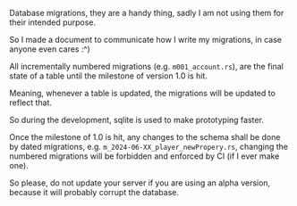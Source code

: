 Database migrations, they are a handy thing, sadly I am not using them for their intended purpose.

So I made a document to communicate how I write my migrations, in case anyone even cares :^)

All incrementally numbered migrations (e.g. `m001_account.rs`), are the final state of a table until the milestone of version 1.0 is hit.

Meaning, whenever a table is updated, the migrations will be updated to reflect that.

So during the development, sqlite is used to make prototyping faster.

Once the milestone of 1.0 is hit, any changes to the schema shall be done by dated migrations, e.g. `m_2024-06-XX_player_newPropery.rs`, changing the numbered migrations will be forbidden and enforced by CI (if I ever make one).

So please, do not update your server if you are using an alpha version, because it will probably corrupt the database.
